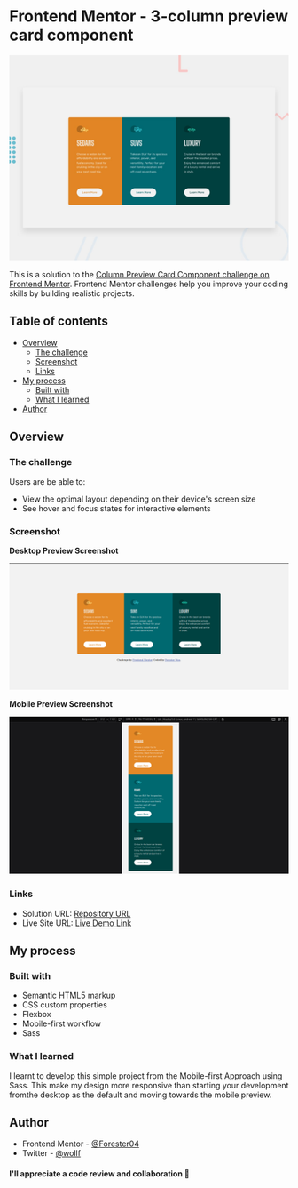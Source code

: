 # Frontend Mentor - 3-column preview card component

![Design preview for the 3-column preview card component coding challenge](./design/desktop-preview.jpg)

This is a solution to the [Column Preview Card Component challenge on Frontend Mentor](https://www.frontendmentor.io/challenges/3column-preview-card-component-pH92eAR2-/hub). Frontend Mentor challenges help you improve your coding skills by building realistic projects. 

## Table of contents

- [Overview](#overview)
  - [The challenge](#the-challenge)
  - [Screenshot](#screenshot)
  - [Links](#links)
- [My process](#my-process)
  - [Built with](#built-with)
  - [What I learned](#what-i-learned)
- [Author](#author)

## Overview

### The challenge

Users are be able to:

- View the optimal layout depending on their device's screen size
- See hover and focus states for interactive elements

### Screenshot

**Desktop Preview Screenshot**

![Desktop-preview](images/screenshots/desktop.png)

**Mobile Preview Screenshot**

![Mobile-preview](images/screenshots/mobile.png)


### Links

- Solution URL: [Repository URL](https://github.com/Forester04/frontend_mentor-projects/tree/main/3-column-preview-card-component-main)
- Live Site URL: [Live Demo Link](https://forester04.github.io/frontend_mentor-projects/3-column-preview-card-component-main/)

## My process

### Built with

- Semantic HTML5 markup
- CSS custom properties
- Flexbox
- Mobile-first workflow
- Sass

### What I learned

I learnt to develop this simple project from the Mobile-first Approach using Sass. This make my design more responsive than starting your development fromthe desktop as the default and moving towards the mobile preview.

## Author

- Frontend Mentor - [@Forester04](https://www.frontendmentor.io/profile/Forester04)
- Twitter - [@wollf](https://www.twitter.com/wollf)

#### I'll appreciate a code review and collaboration 🚀
